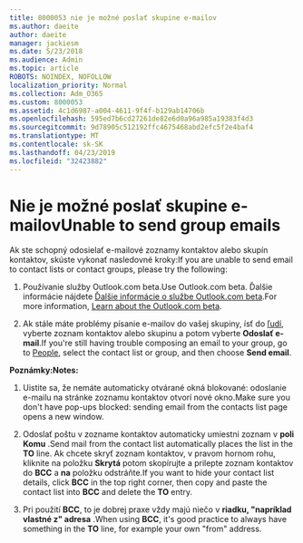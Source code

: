 ```yaml
---
title: 8000053 nie je možné poslať skupine e-mailov
ms.author: daeite
author: daeite
manager: jackiesm
ms.date: 5/23/2018
ms.audience: Admin
ms.topic: article
ROBOTS: NOINDEX, NOFOLLOW
localization_priority: Normal
ms.collection: Adm_O365
ms.custom: 8000053
ms.assetid: 4c1d6987-a004-4611-9f4f-b129ab14706b
ms.openlocfilehash: 595ed7b6cd27261de82e6d0a96a985a19383f4d3
ms.sourcegitcommit: 9d78905c512192ffc4675468abd2efc5f2e4baf4
ms.translationtype: MT
ms.contentlocale: sk-SK
ms.lasthandoff: 04/23/2019
ms.locfileid: "32423882"
---
```

# <a name="unable-to-send-group-emails"></a><span data-ttu-id="9714e-102">Nie je možné poslať skupine e-mailov</span><span class="sxs-lookup"><span data-stu-id="9714e-102">Unable to send group emails</span></span>

<span data-ttu-id="9714e-103">Ak ste schopný odosielať e-mailové zoznamy kontaktov alebo skupín kontaktov, skúste vykonať nasledovné kroky:</span><span class="sxs-lookup"><span data-stu-id="9714e-103">If you are unable to send email to contact lists or contact groups, please try the following:</span></span>
  
1. <span data-ttu-id="9714e-104">Používanie služby Outlook.com beta.</span><span class="sxs-lookup"><span data-stu-id="9714e-104">Use Outlook.com beta.</span></span> <span data-ttu-id="9714e-105">Ďalšie informácie nájdete [Ďalšie informácie o službe Outlook.com beta](https://support.office.com/article/e2261c7f-d413-4084-8f22-21282f42d8cf).</span><span class="sxs-lookup"><span data-stu-id="9714e-105">For more information, [Learn about the Outlook.com beta](https://support.office.com/article/e2261c7f-d413-4084-8f22-21282f42d8cf).</span></span>
    
2. <span data-ttu-id="9714e-106">Ak stále máte problémy písanie e-mailov do vašej skupiny, ísť do [ľudí](https://outlook.live.com/people/), vyberte zoznam kontaktov alebo skupinu a potom vyberte **Odoslať e-mail**.</span><span class="sxs-lookup"><span data-stu-id="9714e-106">If you're still having trouble composing an email to your group, go to [People](https://outlook.live.com/people/), select the contact list or group, and then choose **Send email**.</span></span>
    
 <span data-ttu-id="9714e-107">**Poznámky:**</span><span class="sxs-lookup"><span data-stu-id="9714e-107">**Notes:**</span></span>
  
1. <span data-ttu-id="9714e-108">Uistite sa, že nemáte automaticky otvárané okná blokované: odoslanie e-mailu na stránke zoznamu kontaktov otvorí nové okno.</span><span class="sxs-lookup"><span data-stu-id="9714e-108">Make sure you don't have pop-ups blocked: sending email from the contacts list page opens a new window.</span></span>
    
2. <span data-ttu-id="9714e-109">Odoslať poštu v zozname kontaktov automaticky umiestni zoznam v **poli Komu** .</span><span class="sxs-lookup"><span data-stu-id="9714e-109">Send mail from the contact list automatically places the list in the **TO** line.</span></span> <span data-ttu-id="9714e-110">Ak chcete skryť zoznam kontaktov, v pravom hornom rohu, kliknite na položku **Skrytá** potom skopírujte a prilepte zoznam kontaktov do **BCC** a **na** položku odstráňte.</span><span class="sxs-lookup"><span data-stu-id="9714e-110">If you want to hide your contact list details, click **BCC** in the top right corner, then copy and paste the contact list into **BCC** and delete the **TO** entry.</span></span> 
    
3. <span data-ttu-id="9714e-111">Pri použití **BCC**, to je dobrej praxe vždy majú niečo v **riadku, "napríklad vlastné z" adresa** .</span><span class="sxs-lookup"><span data-stu-id="9714e-111">When using **BCC**, it's good practice to always have something in the **TO** line, for example your own "from" address.</span></span> 
    

